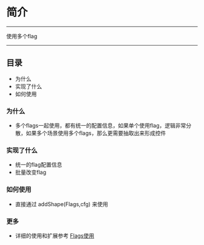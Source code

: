 # 简介

---

使用多个flag

---

## 目录

  * 为什么
  * 实现了什么
  * 如何使用

### 为什么

  * 多个flags一起使用，都有统一的配置信息，如果单个使用flag，逻辑非常分散，如果多个场景使用多个flags，那么更需要抽取出来形成控件

### 实现了什么

  * 统一的flag配置信息
  * 批量改变flag

### 如何使用

  * 直接通过 addShape(Flags,cfg) 来使用

### 更多

  * 详细的使用和扩展参考 [Flags使用](flags.md)

